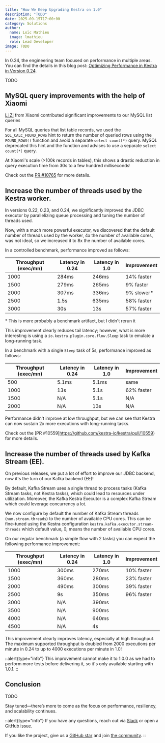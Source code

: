 ```yaml
---
title: "How We Keep Upgrading Kestra on 1.0"
description: "TODO"
date: 2025-09-15T17:00:00
category: Solutions
author:
  name: Loïc Mathieu
  image: lmathieu
  role: Lead Developer
image: TODO
---
```


In 0.24, the engineering team focused on performance in multiple areas. You can find the details in this blog post: [Optimizing Performance in Kestra in Version 0.24](https://kestra.io/blogs/performance-improvements-0.24.md).

TODO

## MySQL query improvements with the help of Xiaomi

[Li Zi](https://github.com/thyw1) from Xiaomi contributed significant improvements to our MySQL list queries

For all MySQL queries that list table records, we used the `SQL_CALC_FOUND_ROWS` hint to return the number of queried rows using the `FOUND_ROWS()` function and avoid a separate `select count(*)` query.
MySQL deprecated this hint and the function and advises to use a separate `select count(*)` query.

At Xiaomi's scale (>100k records in tables), this shows a drastic reduction in query execution time from 30s to a few hundred milliseconds!

Check out the [PR #10765](https://github.com/kestra-io/kestra/pull/10765) for more details.


## Increase the number of threads used by the Kestra worker.

In versions 0.22, 0.23, and 0.24, we significantly improved the JDBC executor by parallelizing queue processing and tuning the number of threads used.

Now, with a much more powerful executor, we discovered that the default number of threads used by the worker, 4x the number of available cores, was not ideal, so we increased it to 8x the number of available cores.

In a controlled benchmark, performance improved as follows:

| Throughput (exec/mn) | Latency in 0.24 | Latency in 1.0 | Improvement |
|----------------------|-----------------|----------------|-------------|
| 1000                 | 284ms           | 246ms          | 14% faster  |
| 1500                 | 279ms           | 265ms          | 9% faster   |
| 2000                 | 307ms           | 336ms          | 9% slower*  |
| 2500                 | 1.5s            | 635ms          | 58% faster  |
| 3000                 | 30s             | 13s            | 57% faster  |

\* This is more probably a benchmark artifact, but I didn't rerun it

This improvement clearly reduces tail latency; however, what is more interesting is using a `io.kestra.plugin.core.flow.Sleep` task to emulate a long-running task.

In a benchmark with a single `Sleep` task of 5s, performance improved as follows:

| Throughput (exec/mn) | Latency in 0.24 | Latency in 1.0 | Improvement |
|----------------------|-----------------|----------------|-------------|
| 500                  | 5.1ms           | 5.1ms          | same        |
| 1000                 | 13s             | 5.1s           | 62% faster  |
| 1500                 | N/A             | 5.1s           | N/A         |
| 2000                 | N/A             | 13s            | N/A         |

Performance didn't improve at low throughput, but we can see that Kestra can now sustain 2x more executions with long-running tasks.

Check out the [PR #10559]https://github.com/kestra-io/kestra/pull/10559) for more details.

## Increase the number of threads used by Kafka Stream (EE).

On previous releases, we put a lot of effort to improve our JDBC backend, now it's the turn of our Kafka backend (EE)!

By default, Kafka Stream uses a single thread to process tasks (Kafka Stream tasks, not Kestra tasks), which could lead to resources under utilization.
Moreover, the Kafka Kestra Executor is a complex Kafka Stream which could leverage concurrency a lot.

We now configure by default the number of Kafka Stream threads (`num.stream.threads`) to the number of available CPU cores.
This can be fine-tuned using the Kestra configuration `kestra.kafka.executor.stream-threads` which default value, 0, means the number of available CPU cores.

On our regular benchmark (a simple flow with 2 tasks) you can expect the following performance improvement:

| Throughput (exec/mn) | Latency in 0.24 | Latency in 1.0 | Improvement |
|----------------------|-----------------|---------------|-------------|
| 1000                 | 300ms           | 270ms         | 10% faster  |
| 1500                 | 360ms           | 280ms         | 23% faster  |
| 2000                 | 490ms           | 300ms         | 39% faster  |
| 2500                 | 9s              | 350ms         | 96% faster  |
| 3000                 | N/A             | 390ms         |             |
| 3500                 | N/A             | 900ms         |             |
| 4000                 | N/A             | 640ms         |             |
| 4500                 | N/A             | 4s            |             |

This improvement clearly improves latency, especially at high throughput.
The maximum supported throughput is doubled from 2000 executions per minute in 0.24 to up to 4000 executions per minute in 1.0!

::alert{type="info"}
This improvement cannot make it to 1.0.0 as we had to perform more tests before delivering it, so it's only available starting with 1.0.1.
::

## Conclusion

TODO

Stay tuned—there’s more to come as the focus on performance, resiliency, and scalability continues.

::alert{type="info"}
If you have any questions, reach out via [Slack](https://kestra.io/slack) or open a [GitHub issue](https://github.com/kestra-io/kestra).

If you like the project, give us a [GitHub star](https://github.com/kestra-io/kestra) and join [the community](https://kestra.io/slack).
::
